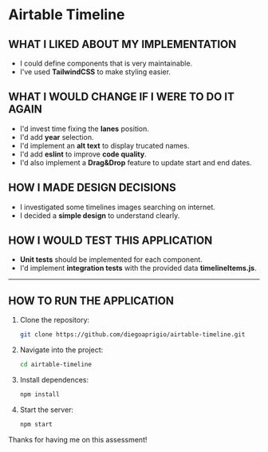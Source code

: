 # Airtable Timeline

## WHAT I LIKED ABOUT MY IMPLEMENTATION

- I could define components that is very maintainable.
- I've used **TailwindCSS** to make styling easier.

## WHAT I WOULD CHANGE IF I WERE TO DO IT AGAIN

- I'd invest time fixing the **lanes** position.
- I'd add **year** selection.
- I'd implement an **alt text** to display trucated names.
- I'd add **eslint** to improve **code quality**.
- I'd also implement a **Drag&Drop** feature to update start and end dates.

## HOW I MADE DESIGN DECISIONS

- I investigated some timelines images searching on internet.
- I decided a **simple design** to understand clearly.

## HOW I WOULD TEST THIS APPLICATION

- **Unit tests** should be implemented for each component.
- I'd implement **integration tests** with the provided data **timelineItems.js**.

---

## HOW TO RUN THE APPLICATION

1. Clone the repository:
   ```bash
   git clone https://github.com/diegoaprigio/airtable-timeline.git
   ```
2. Navigate into the project:
   ```bash
   cd airtable-timeline
   ```
3. Install dependences:
   ```bash
   npm install
   ```
4. Start the server:
   ```bash
   npm start
   ```

Thanks for having me on this assessment!
